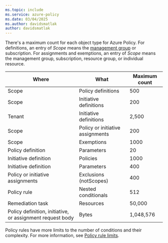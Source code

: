 ```yaml
---
ms.topic: include
ms.service: azure-policy
ms.date: 03/04/2025
ms.author: davidsmatlak
author: davidsmatlak
---
```


There's a maximum count for each object type for Azure Policy. For definitions, an entry of _Scope_ means the [management group](../../management-groups/overview.md) or subscription. For assignments and exemptions, an entry of _Scope_ means the management group, subscription, resource group, or individual resource.

| Where | What | Maximum count |
|---|---|---|
| Scope | Policy definitions | 500 |
| Scope | Initiative definitions | 200 |
| Tenant | Initiative definitions | 2,500 |
| Scope | Policy or initiative assignments | 200 |
| Scope | Exemptions | 1000 |
| Policy definition | Parameters | 20 |
| Initiative definition | Policies | 1000 |
| Initiative definition | Parameters | 400 |
| Policy or initiative assignments | Exclusions (notScopes) | 400 |
| Policy rule | Nested conditionals | 512 |
| Remediation task | Resources | 50,000 |
| Policy definition, initiative, or assignment request body | Bytes | 1,048,576 |

Policy rules have more limits to the number of conditions and their complexity. For more information, see [Policy rule limits](../../policy/concepts/definition-structure-policy-rule.md#policy-rule-limits).
